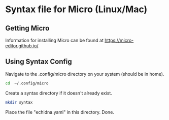 # Syntax file for Micro (Linux/Mac)

## Getting Micro
Information for installing Micro can be found at https://micro-editor.github.io/

## Using Syntax Config 
Navigate to the .config/micro directory on your system (should be in home).

```bash
cd  ~/.config/micro
```
Create a syntax directory if it doesn't already exist.

```bash
mkdir syntax
```
Place the file "echidna.yaml" in this directory. Done.
